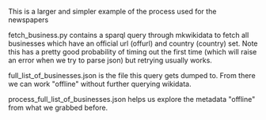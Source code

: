 This is a larger and simpler example of the process used for the newspapers

fetch_business.py contains a sparql query through mkwikidata to fetch all businesses which have an official url (offurl) and country (country) set.  Note this has a pretty good probability of timing out the first time (which will raise an error when we try to parse json) but retrying usually works.

full_list_of_businesses.json  is the file this query gets dumped to.  From there we can work "offline" without further querying wikidata.

process_full_list_of_businesses.json helps us explore the metadata "offline" from what we grabbed before.
